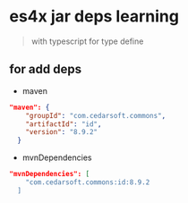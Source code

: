 # es4x jar deps learning

> with typescript for type define

## for add deps

* maven

```json
"maven": {
    "groupId": "com.cedarsoft.commons",
    "artifactId": "id",
    "version": "8.9.2"
  }
```

* mvnDependencies

```json
"mvnDependencies": [
    "com.cedarsoft.commons:id:8.9.2
  ]
```